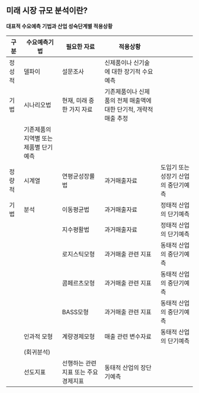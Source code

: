 ## 미래 시장 규모 분석이란?

**대표적 수요예측 기법과 산업 성숙단계별 적용상황**

| 구분    | 수요예측기법                             | 필요한 자료                            | 적용상황                                                            |                                        |
|---------|------------------------------------------|----------------------------------------|---------------------------------------------------------------------|----------------------------------------|
| 정성적  | 델파이                                   | 설문조사                               | 신제품이나   신기술에 대한 장기적 수요예측                          |                                        |
| 기법    | 시나리오법                               | 현재, 미래 중 한 가지 자료             | 기존제품이나   신제품의 전체 매출액에 대한 단기적, 개략적 매출 추정 |                                        |
| 　      | 기존제품의 지역별 또는 제품별   단기예측 |                                        |                                                                     |                                        |
| 정량적  | 시계열                                   | 연평균성장률법                         | 과거매출자료                                                        | 도입기   또는 성장기 산업의 중단기예측 |
| 기법    | 분석                                     | 이동평균법                             | 과거매출자료                                                        | 정태적   산업의 단기예측               |
| 　      | 　                                       | 지수평활법                             | 과거매출자료                                                        | 정태적   산업의 단기예측               |
| 　      | 　                                       | 로지스틱모형                           | 과거매출   관련 지표                                                | 동태적   산업의 중단기예측             |
| 　      | 　                                       | 콤페르츠모형                           | 과거매출   관련 지표                                                | 동태적   산업의 중단기예측             |
| 　      | 　                                       | BASS모형                               | 과거매출   관련 지표                                                | 동태적   산업의 중단기예측             |
| 　      | 인과적 모형                              | 계량경제모형                           | 매출 관련 변수자료                                                  | 동태적 산업의 단기예측                 |
| 　      | (회귀분석)                               |                                        |                                                                     |                                        |
| 　      | 선도지표                                 | 선행하는   관련지표 또는 주요 경제지표 | 동태적   산업의 장단기예측                                          |                                        |

